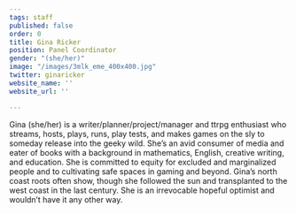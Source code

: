 ```yaml
---
tags: staff
published: false
order: 0
title: Gina Ricker
position: Panel Coordinator
gender: "(she/her)"
image: "/images/3mlk_eme_400x400.jpg"
twitter: ginaricker
website_name: ''
website_url: ''

---
```

Gina (she/her) is a writer/planner/project/manager and ttrpg enthusiast who streams, hosts, plays, runs, play tests, and makes games on the sly to someday release into the geeky wild. She’s an avid consumer of media and eater of books with a background in mathematics, English, creative writing, and education. She is committed to equity for excluded and marginalized people and to cultivating safe spaces in gaming and beyond. Gina’s north coast roots often show, though she followed the sun and transplanted to the west coast in the last century. She is an irrevocable hopeful optimist and wouldn’t have it any other way.